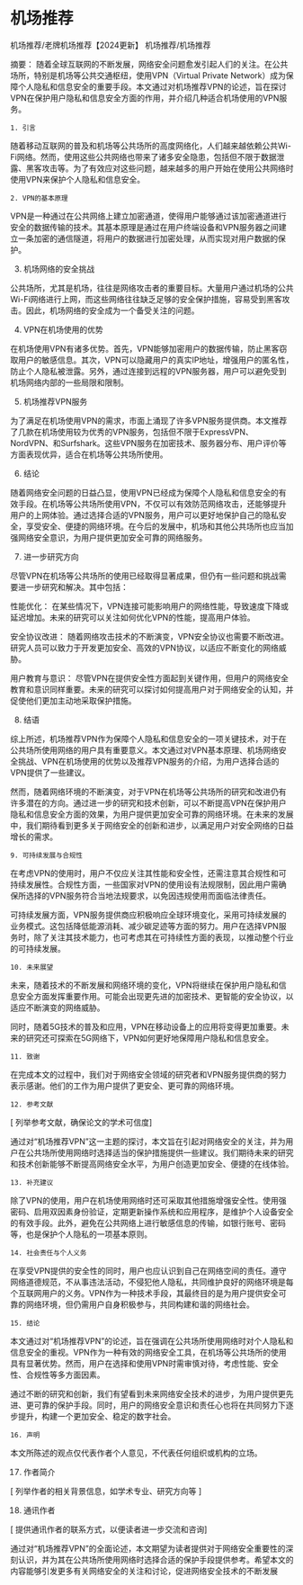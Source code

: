  # 机场推荐
机场推荐/老牌机场推荐【2024更新】 机场推荐/机场推荐

摘要：
随着全球互联网的不断发展，网络安全问题愈发引起人们的关注。在公共场所，特别是机场等公共交通枢纽，使用VPN（Virtual Private Network）成为保障个人隐私和信息安全的重要手段。本文通过对机场推荐VPN的论述，旨在探讨VPN在保护用户隐私和信息安全方面的作用，并介绍几种适合机场使用的VPN服务。

    1. 引言

随着移动互联网的普及和机场等公共场所的高度网络化，人们越来越依赖公共Wi-Fi网络。然而，使用这些公共网络也带来了诸多安全隐患，包括但不限于数据泄露、黑客攻击等。为了有效应对这些问题，越来越多的用户开始在使用公共网络时使用VPN来保护个人隐私和信息安全。

    2. VPN的基本原理

VPN是一种通过在公共网络上建立加密通道，使得用户能够通过该加密通道进行安全的数据传输的技术。其基本原理是通过在用户终端设备和VPN服务器之间建立一条加密的通信隧道，将用户的数据进行加密处理，从而实现对用户数据的保护。

   3. 机场网络的安全挑战

公共场所，尤其是机场，往往是网络攻击者的重要目标。大量用户通过机场的公共Wi-Fi网络进行上网，而这些网络往往缺乏足够的安全保护措施，容易受到黑客攻击。因此，机场网络的安全成为一个备受关注的问题。

  4. VPN在机场使用的优势

在机场使用VPN有诸多优势。首先，VPN能够加密用户的数据传输，防止黑客窃取用户的敏感信息。其次，VPN可以隐藏用户的真实IP地址，增强用户的匿名性，防止个人隐私被泄露。另外，通过连接到远程的VPN服务器，用户可以避免受到机场网络内部的一些局限和限制。

 5. 机场推荐VPN服务

为了满足在机场使用VPN的需求，市面上涌现了许多VPN服务提供商。本文推荐了几款在机场使用较为优秀的VPN服务，包括但不限于ExpressVPN、NordVPN、和Surfshark。这些VPN服务在加密技术、服务器分布、用户评价等方面表现优异，适合在机场等公共场所使用。

  6. 结论

随着网络安全问题的日益凸显，使用VPN已经成为保障个人隐私和信息安全的有效手段。在机场等公共场所使用VPN，不仅可以有效防范网络攻击，还能够提升用户的上网体验。通过选择合适的VPN服务，用户可以更好地保护自己的隐私安全，享受安全、便捷的网络环境。在今后的发展中，机场和其他公共场所也应当加强网络安全意识，为用户提供更加安全可靠的网络服务。

  7. 进一步研究方向

尽管VPN在机场等公共场所的使用已经取得显著成果，但仍有一些问题和挑战需要进一步研究和解决。其中包括：

性能优化： 在某些情况下，VPN连接可能影响用户的网络性能，导致速度下降或延迟增加。未来的研究可以关注如何优化VPN的性能，提高用户体验。

安全协议改进： 随着网络攻击技术的不断演变，VPN安全协议也需要不断改进。研究人员可以致力于开发更加安全、高效的VPN协议，以适应不断变化的网络威胁。

用户教育与意识： 尽管VPN在提供安全性方面起到关键作用，但用户的网络安全教育和意识同样重要。未来的研究可以探讨如何提高用户对于网络安全的认知，并促使他们更加主动地采取保护措施。

 8. 结语

综上所述，机场推荐VPN作为保障个人隐私和信息安全的一项关键技术，对于在公共场所使用网络的用户具有重要意义。本文通过对VPN基本原理、机场网络安全挑战、VPN在机场使用的优势以及推荐VPN服务的介绍，为用户选择合适的VPN提供了一些建议。

然而，随着网络环境的不断演变，对于VPN在机场等公共场所的研究和改进仍有许多潜在的方向。通过进一步的研究和技术创新，可以不断提高VPN在保护用户隐私和信息安全方面的效果，为用户提供更加安全可靠的网络环境。在未来的发展中，我们期待看到更多关于网络安全的创新和进步，以满足用户对安全网络的日益增长的需求。

    9. 可持续发展与合规性

在考虑VPN的使用时，用户不仅应关注其性能和安全性，还需注意其合规性和可持续发展性。合规性方面，一些国家对VPN的使用设有法规限制，因此用户需确保所选择的VPN服务符合当地法规要求，以免因违规使用而面临法律责任。

可持续发展方面，VPN服务提供商应积极响应全球环境变化，采用可持续发展的业务模式。这包括降低能源消耗、减少碳足迹等方面的努力。用户在选择VPN服务时，除了关注其技术能力，也可考虑其在可持续性方面的表现，以推动整个行业的可持续发展。

    10. 未来展望

未来，随着技术的不断发展和网络环境的变化，VPN将继续在保护用户隐私和信息安全方面发挥重要作用。可能会出现更先进的加密技术、更智能的安全协议，以适应不断演变的网络威胁。

同时，随着5G技术的普及和应用，VPN在移动设备上的应用将变得更加重要。未来的研究还可探索在5G网络下，VPN如何更好地保障用户隐私和信息安全。

    11. 致谢

在完成本文的过程中，我们对于网络安全领域的研究者和VPN服务提供商的努力表示感谢。他们的工作为用户提供了更安全、更可靠的网络环境。

    12. 参考文献

   [ 列举参考文献，确保论文的学术可信度]

通过对“机场推荐VPN”这一主题的探讨，本文旨在引起对网络安全的关注，并为用户在公共场所使用网络时选择适当的保护措施提供一些建议。我们期待未来的研究和技术创新能够不断提高网络安全水平，为用户创造更加安全、便捷的在线体验。


    13. 补充建议

除了VPN的使用，用户在机场使用网络时还可采取其他措施增强安全性。使用强密码、启用双因素身份验证，定期更新操作系统和应用程序，是维护个人设备安全的有效手段。此外，避免在公共网络上进行敏感信息的传输，如银行账号、密码等，也是保护个人隐私的一项基本原则。

    14. 社会责任与个人义务

在享受VPN提供的安全性的同时，用户也应认识到自己在网络空间的责任。遵守网络道德规范，不从事违法活动，不侵犯他人隐私，共同维护良好的网络环境是每个互联网用户的义务。VPN作为一种技术手段，其最终目的是为用户提供安全可靠的网络环境，但仍需用户自身积极参与，共同构建和谐的网络社会。

    15. 结论

本文通过对“机场推荐VPN”的论述，旨在强调在公共场所使用网络时对个人隐私和信息安全的重视。VPN作为一种有效的网络安全工具，在机场等公共场所的使用具有显著优势。然而，用户在选择和使用VPN时需审慎对待，考虑性能、安全性、合规性等多方面因素。

通过不断的研究和创新，我们有望看到未来网络安全技术的进步，为用户提供更先进、更可靠的保护手段。同时，用户的网络安全意识和责任心也将在共同努力下逐步提升，构建一个更加安全、稳定的数字社会。

    16. 声明

本文所陈述的观点仅代表作者个人意见，不代表任何组织或机构的立场。

   17. 作者简介

  [ 列举作者的相关背景信息，如学术专业、研究方向等 ]

 18. 通讯作者

   [ 提供通讯作者的联系方式，以便读者进一步交流和咨询]

通过对“机场推荐VPN”的全面论述，本文期望为读者提供对于网络安全重要性的深刻认识，并为其在公共场所使用网络时选择合适的保护手段提供参考。希望本文的内容能够引发更多有关网络安全的关注和讨论，促进网络安全技术的不断发展
